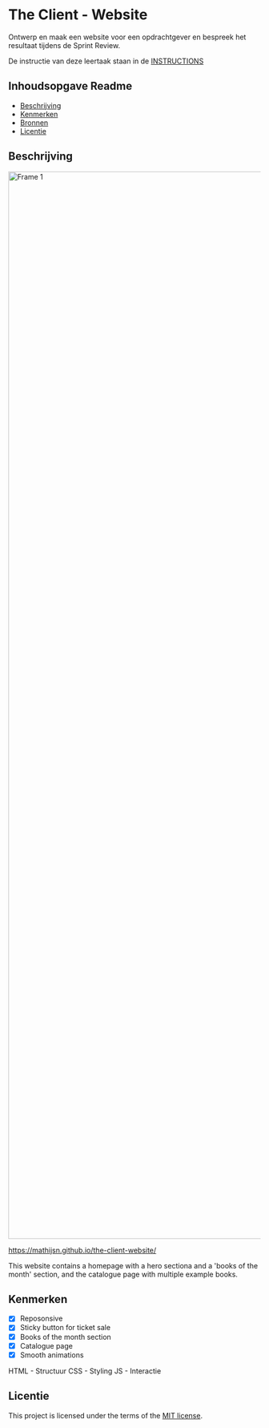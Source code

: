 # The Client - Website

Ontwerp en maak een website voor een opdrachtgever en bespreek het resultaat tijdens de Sprint Review.

De instructie van deze leertaak staan in de [INSTRUCTIONS](https://github.com/fdnd-task/the-client-website/blob/main/docs/INSTRUCTIONS.md)



## Inhoudsopgave Readme

  * [Beschrijving](#beschrijving)
  * [Kenmerken](#kenmerken)
  * [Bronnen](#bronnen)
  * [Licentie](#licentie)

## Beschrijving
<!-- In de Beschrijving staat hoe je project er uit ziet, hoe het werkt en wat je er mee kan. -->
<!-- Voeg een mooie poster visual toe 📸 -->
<!-- Voeg een link toe naar Github Pages 🌐-->

<img width="2509" height="2130" alt="Frame 1" src="https://github.com/user-attachments/assets/fff3f5ca-cef9-4822-847f-921c0723bcf0" />


https://mathijsn.github.io/the-client-website/

This website contains a homepage with a hero sectiona and a 'books of the month' section, and the catalogue page with multiple example books.

## Kenmerken
<!-- Bij Kenmerken staat welke technieken zijn gebruikt en hoe. Wat is de HTML structuur? Wat zijn de belangrijkste dingen in CSS? Wat is er met Javascript gedaan en hoe? Misschien heb je een framwork of library gebruikt? -->
- [x] Reposonsive
- [x] Sticky button for ticket sale
- [x] Books of the month section
- [x] Catalogue page
- [x] Smooth animations

HTML - Structuur
CSS - Styling
JS - Interactie

## Licentie

This project is licensed under the terms of the [MIT license](./LICENSE).

